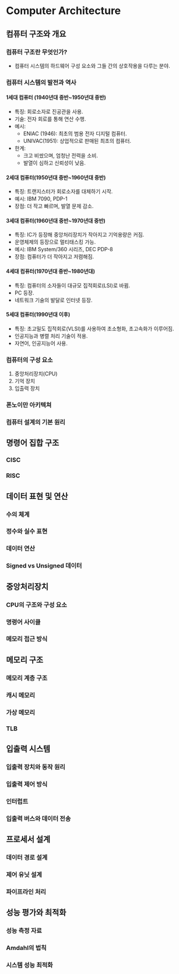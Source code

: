 # Computer Architecture

## 컴퓨터 구조와 개요
### 컴퓨터 구조란 무엇인가?
- 컴퓨터 시스템의 하드웨어 구성 요소와 그들 간의 상호작용을 다루는 분야. 
### 컴퓨터 시스템의 발전과 역사
#### 1세대 컴퓨터 (1940년대 중반~1950년대 중반)
- 특징: 회로소자로 진공관을 사용.
- 기술: 전자 회로를 통해 연산 수행. 
- 예시: 
   - ENIAC (1946): 최초의 범용 전자 디지털 컴퓨터.
   - UNIVAC(1951): 상업적으로 판매된 최초의 컴퓨터. 
- 한계: 
   - 크고 비쌌으며, 엄청난 전력을 소비. 
   - 발열이 심하고 신뢰성이 낮음.
#### 2세대 컴퓨터(1950년대 중반~1960년대 중반)
- 특징: 트랜지스터가 회로소자를 대체하기 시작. 
- 예시: IBM 7090, PDP-1
- 장점: 더 작고 빠르며, 발열 문제 감소. 
#### 3세대 컴퓨터(1960년대 중반~1970년대 중반)
- 특징: IC가 등장해 중앙처리장치가 작아지고 기억용량은 커짐. 
- 운영체제의 등장으로 멀티태스킹 가능. 
- 예시: IBM System/360 시리즈, DEC PDP-8
- 장점: 컴퓨터가 더 작아지고 저렴해짐.
#### 4세대 컴퓨터(1970년대 중반~1980년대)
- 특징: 컴퓨터의 소자들이 대규모 집적회로(LSI)로 바뀜. 
- PC 등장.
- 네트워크 기술의 발달로 인터넷 등장. 
#### 5세대 컴퓨터(1990년대 이후)
- 특징: 초고밀도 집적회로(VLSI)를 사용하여 초소형화, 초고속화가 이루어짐.
- 인공지능과 병렬 처리 기술이 적용.
- 자연어, 인공지능어 사용. 
### 컴퓨터의 구성 요소
1. 중앙처리장치(CPU)
2. 기억 장치
3. 입출력 장치 
### 폰노이만 아키텍쳐
### 컴퓨터 설계의 기본 원리

## 명령어 집합 구조
### CISC
### RISC

## 데이터 표현 및 연산
### 수의 체계
### 정수와 실수 표현
### 데이터 연산
###  Signed vs Unsigned 데이터

## 중앙처리장치
### CPU의 구조와 구성 요소
### 명령어 사이클
### 메모리 접근 방식 

## 메모리 구조
### 메모리 계층 구조
### 캐시 메모리 
### 가상 메모리
### TLB

## 입출력 시스템
### 입출력 장치와 동작 원리
### 입출력 제어 방식
### 인터럽트
### 입출력 버스와 데이터 전송

## 프로세서 설계
### 데이터 경로 설계
### 제어 유닛 설계
### 파이프라인 처리

## 성능 평가와 최적화 
### 성능 측정 자료
### Amdahl의 법칙
### 시스템 성능 최적화 